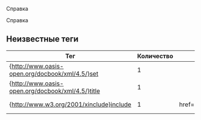 Справка 

Справка


## Неизвестные теги

| Тег | Количество | Атрибуты | Родительские теги |
|-----|------------|----------|-------------------|
| {http://www.oasis-open.org/docbook/xml/4.5/}set | 1 |  | None |
| {http://www.oasis-open.org/docbook/xml/4.5/}title | 1 |  | {http://www.oasis-open.org/docbook/xml/4.5/}set |
| {http://www.w3.org/2001/xinclude}include | 1 | href='system/index.xml' | {http://www.oasis-open.org/docbook/xml/4.5/}set |